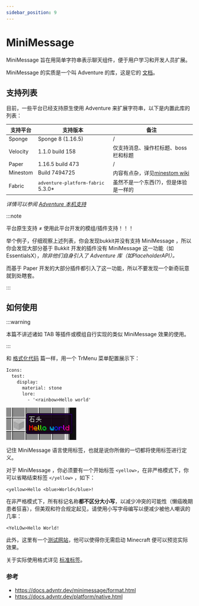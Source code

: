 ```yaml
---
sidebar_position: 9
---
```


# MiniMessage

MiniMessage 旨在用简单字符串表示聊天组件，便于用户学习和开发人员扩展。

MiniMessage 的实质是一个叫 Adventure 的库，这是它的 [文档](https://docs.advntr.dev/getting-started.html)。

## 支持列表

目前，一些平台已经支持原生使用 Adventure 来扩展字符串，以下是内置此库的列表：

| 支持平台     | 支持版本                               | 备注                                                                   |
|----------|------------------------------------|----------------------------------------------------------------------|
| Sponge   | Sponge 8 (1.16.5)                  | /                                                                    |
| Velocity | 1.1.0 build 158                    | 仅支持消息、操作栏标题、boss栏和标题                                                 |
| Paper    | 1.16.5 build 473                   | /                                                                    |
| Minestom | Build 7494725                      | 内容有点杂，详见[minestom wiki](https://wiki.minestom.net/feature/adventure) |
| Fabric   | `adventure-platform-fabric` 5.3.0* | 虽然不是一个东西(?)，但是体验是一样的                                                 |

*详情可以参阅 [Adventure 本机支持](https://docs.advntr.dev/platform/native.html)*

:::note

平台原生支持 ≠ 使用此平台开发的模组/插件支持！！！

举个例子，仔细观察上述列表，你会发现bukkit并没有支持 MiniMessage ，所以你会发现大部分基于 Bukkit 开发的插件没有 MiniMessage 这一功能（如 EssentialsX），*除非他们自身引入了 Adventure 库（如PlaceholderAPI）。*

而基于 Paper 开发的大部分插件都引入了这一功能，所以不要发现一个新奇玩意就到处瞎套。

:::

## 如何使用

:::warning

本篇不讲述诸如 TAB 等插件或模组自行实现的类似 MiniMessage 效果的使用。

:::

和 [格式化代码](format-code.md) 篇一样，用一个 TrMenu 菜单配置展示下：

```
Icons:
  test:
    display:
      material: stone
      lore:
        - '<rainbow>Hello world'
```

![](_images/MiniMessage/展示.png)

记住 MiniMessage 语言使用标签，也就是说你所做的一切都将使用标签进行定义。

对于 MiniMessage ，你必须要有一个开始标签 `<yellow>`，在非严格模式下，你可以省略结束标签 `</yellow>` ，如下：

```
<yellow>Hello <blue>World</blue>!
```

在非严格模式下，所有标记名称**都不区分大小写**，以减少冲突的可能性（懒癌晚期患者狂喜），但美观和符合规定起见，请使用小写字母编写以便减少被他人嘲讽的几率：

```
<YelLOw>Hello World!
```

此外，这里有一个[测试网站](https://webui.advntr.dev/)，他可以使得你无需启动 Minecraft 便可以预览实际效果。

关于实际使用格式详见 [标准标签](https://docs.advntr.dev/minimessage/format.html#standard-tags)。

### 参考
- https://docs.advntr.dev/minimessage/format.html
- https://docs.advntr.dev/platform/native.html
